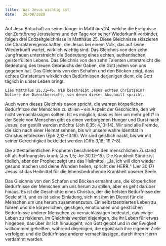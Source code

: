 ```yaml
---
title:  Was Jesus wichtig ist
date:   20/08/2020
---
```


Auf Jesu Botschaft an seine Jünger in Matthäus 24, welche die Ereignisse der Zerstörung Jerusalems und der Tage vor seiner Wiederkunft verbindet, folgen drei Endzeitgleichnisse in Matthäus 25. Diese Gleichnisse skizzieren die Charaktereigenschaften, die Jesus bei einem Volk, das auf seine Wiederkunft wartet, wirklich wichtig sind. Das Gleichnis von den zehn Jungfrauen unterstreicht die Bedeutung eines echten, authentischen, geisterfüllten Lebens. Das Gleichnis von den zehn Talenten unterstreicht die Bedeutung des treuen Gebrauchs der Gaben, die Gott jedem von uns gegeben hat. Das Gleichnis von den Schafen und den Böcken zeigt, dass echtes Christentum wirklich den Bedürfnissen derjenigen dient, die Gott täglich in unser Leben bringt.

`Lies Matthäus 25,31–46. Wie beschreibt Jesus echtes Christsein? Notiere die Dienstbereiche, von denen dieser Abschnitt spricht.`

Auch wenn dieses Gleichnis davon spricht, die wahren körperlichen Bedürfnisse der Menschen zu stillen – ein Aspekt der Geschichte, den wir nicht vernachlässigen sollten: Ist es möglich, dass es hier um mehr geht? In der Seele von Menschen gibt es einen verborgenen Hunger und Durst nach Jesus, der gestillt werden möchte (Joh 6,35; 4,13–14). Wir sind alle Fremde, die sich nach einer Heimat sehnen, bis wir unsere wahre Identität in Christus entdecken (Eph 2,12–13.19). Wir sind geistlich nackt, bis wir mit seiner Gerechtigkeit bekleidet werden (Offb 3,18; 19,7–8).

Die alttestamentlichen Propheten beschrieben den menschlichen Zustand oft als hoffnungslos krank (Jes 1,5; Jer 30,12–15). Die Krankheit Sünde ist tödlich, aber der Prophet zeigt uns das Heilmittel. „Ja, ich will dich wieder gesund machen und deine Wunden heilen, spricht der HERR.“ (Jer 30,17) Jesus ist das Heilmittel für die lebensbedrohende Krankheit unserer Seele.

Das Gleichnis von den Schafen und Böcken ermahnt uns, die körperlichen Bedürfnisse der Menschen um uns herum zu stillen, aber es geht darüber hinaus. Es ist die Geschichte eines Christus, der die tiefsten Bedürfnisse der Seele stillt, und es ist seine Einladung, sich mit ihm im Dienst für die Menschen um uns herum zusammenzutun. Ein selbstzentriertes Leben zu führen und die körperlichen, geistigen, emotionalen und geistlichen Bedürfnisse anderer Menschen zu vernachlässigen bedeutet, das ewige Leben zu riskieren. Im Gleichnis werden diejenigen, die ihr Leben für etwas hingeben, das über ihr Ich hinausgeht, von Gott gelobt und in der Ewigkeit willkommen geheißen, während diejenigen, die egoistisch ihre eigenen Ziele verfolgen und die Bedürfnisse anderer vernachlässigen, durch ihren Herrn verdammt werden.